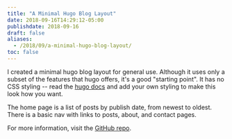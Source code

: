```yaml
---
title: "A Minimal Hugo Blog Layout"
date: 2018-09-16T14:29:12-05:00
publishdate: 2018-09-16
draft: false
aliases:
  - /2018/09/a-minimal-hugo-blog-layout/
toc: false
---
```


I created a minimal hugo blog layout for general use. Although it uses only a subset of the features that hugo offers, it's a good "starting point". It has no CSS styling -- read the [hugo docs](https://gohugo.io/documentation/) and add your own styling to make this look how you want.

<!--more-->

The home page is a list of posts by publish date, from newest to oldest. There is a basic nav with links to posts, about, and contact pages.

For more information, visit the [GitHub repo](https://github.com/zwbetz-gh/minimal-hugo-blog-layout).
